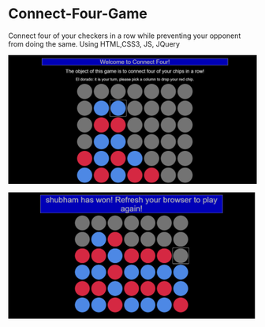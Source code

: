 # Connect-Four-Game
Connect four of your checkers in a row while preventing your opponent from doing the same. Using HTML,CSS3, JS, JQuery

![alt text](https://github.com/shubhamgoel01/Connect-Four-Game/blob/main/connect-four-game2.png?raw=true)

![alt text](https://github.com/shubhamgoel01/Connect-Four-Game/blob/main/connect-four-game1.png?raw=true)
